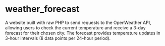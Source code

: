 # weather_forecast
 A website built with raw PHP to send requests to the OpenWeather API, allowing users to check the current temperature and receive a 3-day forecast for their chosen city. The forecast provides temperature updates in 3-hour intervals (8 data points per 24-hour period).

